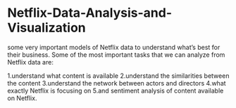 # Netflix-Data-Analysis-and-Visualization

some very important models of Netflix data to understand what’s best for their business. Some of the most important tasks that we can analyze from Netflix data are:

1.understand what content is available
2.understand the similarities between the content
3.understand the network between actors and directors
4.what exactly Netflix is focusing on
5.and sentiment analysis of content available on Netflix.
